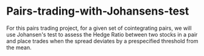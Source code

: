 # Pairs-trading-with-Johansens-test
For this pairs trading project, for a given set of cointegrating pairs, we will use Johansen's test to assess the Hedge Ratio between two stocks in a pair and place trades when the spread deviates by a prespecified threshold from the mean.

